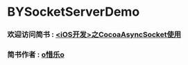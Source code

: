 # BYSocketServerDemo
### 欢迎访问简书 : [<iOS开发>之CocoaAsyncSocket使用](http://www.jianshu.com/p/321bc95d077f)
### 简书作者 : [o惜乐o](http://www.jianshu.com/u/a589d2b37b9c)
